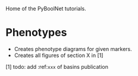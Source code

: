 

Home of the PyBoolNet tutorials.


# Phenotypes

- Creates phenotype diagrams for given markers.
- Creates all figures of section X in [1]







[1]
todo: add :ref:`xxx` of basins publication
